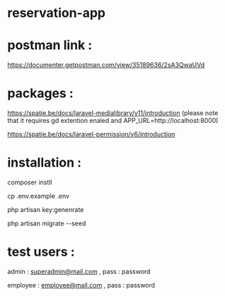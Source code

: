 # reservation-app


# postman link :

https://documenter.getpostman.com/view/35189636/2sA3QwaUVd

# packages : 

https://spatie.be/docs/laravel-medialibrary/v11/introduction (please note that it requires gd extention enaled and APP_URL=http://localhost:8000)

https://spatie.be/docs/laravel-permission/v6/introduction


# installation : 
composer instll 

cp .env.example .env

php artisan key:genenrate

php artisan migrate --seed

# test users : 

admin : superadmin@mail.com , pass : password

employee : employee@mail.com , pass : password
